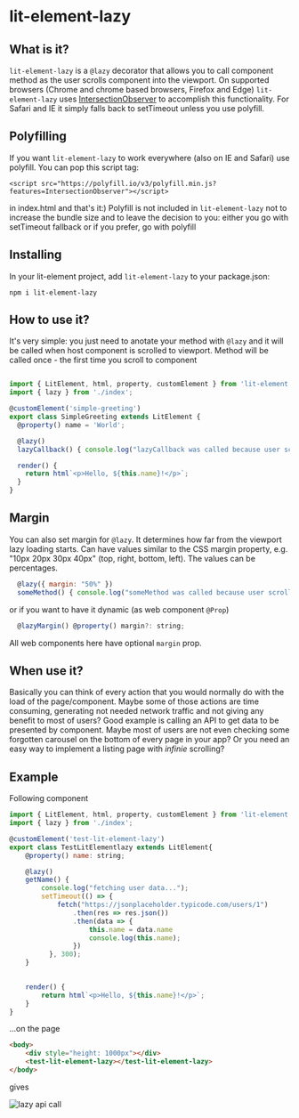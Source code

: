 # lit-element-lazy

## What is it?
`lit-element-lazy` is a `@lazy` decorator that allows you to call component method as the user scrolls component into the viewport. On supported browsers (Chrome and chrome based browsers, Firefox and Edge) `lit-element-lazy` uses [IntersectionObserver](https://developer.mozilla.org/en-US/docs/Web/API/Intersection_Observer_API) to accomplish this functionality. For Safari and IE it simply falls back to setTimeout unless you use polyfill.

## Polyfilling
If you want `lit-element-lazy` to work everywhere (also on IE and Safari) use polyfill. You can pop this script tag:
```
<script src="https://polyfill.io/v3/polyfill.min.js?features=IntersectionObserver"></script>
```
in index.html and that's it:)
Polyfill is not included in `lit-element-lazy` not to increase the bundle size and to leave the decision to you: either you go with setTimeout fallback or if you prefer, go with polyfill

## Installing

In your lit-element project, add `lit-element-lazy` to your package.json:
```
npm i lit-element-lazy
```

## How to use it?
It's very simple: you just need to anotate your method with `@lazy` and it will be called when host component is scrolled to viewport. Method will be called once - the first time you scroll to component

```javascript

import { LitElement, html, property, customElement } from 'lit-element';
import { lazy } from './index';

@customElement('simple-greeting')
export class SimpleGreeting extends LitElement {
  @property() name = 'World';

  @lazy()
  lazyCallback() { console.log("lazyCallback was called because user scrolled to lazyComponent"); }

  render() {
    return html`<p>Hello, ${this.name}!</p>`;
  }
}
```

## Margin
You can also set margin for `@lazy`. It determines how far from the viewport lazy loading starts. Can have values similar to the CSS margin property, e.g. "10px 20px 30px 40px" (top, right, bottom, left). The values can be percentages.
```javascript
  @lazy({ margin: "50%" })
  someMethod() { console.log("someMethod was called because user scrolled to margin of lazyComponent extended by 50%"); }
```
or if you want to have it dynamic (as web component `@Prop`)
```javascript
  @lazyMargin() @property() margin?: string;
```
All web components here have optional `margin` prop.

## When use it?
Basically you can think of every action that you would normally do with the load of the page/component. Maybe some of those actions are time consuming, generating not needed network traffic and not giving any benefit to most of users? Good example is calling an API to get data to be presented by component. Maybe most of users are not even checking some forgotten carousel on the bottom of every page in your app? Or you need an easy way to implement a listing page with *infinie* scrolling?

## Example
Following component
```javascript
import { LitElement, html, property, customElement } from 'lit-element';
import { lazy } from './index';

@customElement('test-lit-element-lazy')
export class TestLitElementlazy extends LitElement{
    @property() name: string;

    @lazy()
    getName() {
        console.log("fetching user data...");
        setTimeout(() => {
            fetch("https://jsonplaceholder.typicode.com/users/1")
                .then(res => res.json())
                .then(data => {
                    this.name = data.name
                    console.log(this.name);
                })
          }, 300);
    }
    

    render() {
        return html`<p>Hello, ${this.name}!</p>`;
    }
}
```
...on the page
```html
<body>
    <div style="height: 1000px"></div>
    <test-lit-element-lazy></test-lit-element-lazy>
</body>
```
gives

![lazy api call](https://j.gifs.com/oVYVwB.gif)